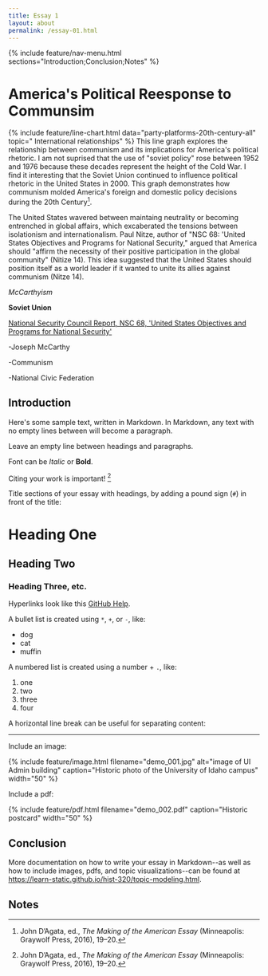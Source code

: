 ```yaml
---
title: Essay 1
layout: about
permalink: /essay-01.html
---
```


{% include feature/nav-menu.html sections="Introduction;Conclusion;Notes" %}

# America's Political Reesponse to Communsim


{% include feature/line-chart.html data="party-platforms-20th-century-all" topic=" International relationships" %}
This line graph explores the relationship between communism and its implications for America's political rhetoric. I am not suprised that the use of "soviet policy" rose between 1952 and 1976 because these decades represent the height of the Cold War. I find it interesting that the Soviet Union continued to influence political rhetoric in the United States in 2000. This graph demonstrates how communism molded America's foreign and domestic policy decisions during the 20th Century[^1].

The United States wavered between maintaing neutrality or becoming entrenched in global affairs, which excaberated the tensions between isolationism and internationalism. Paul Nitze, author of "NSC 68: 'United States Objectives and Programs for National Security," argued that America should "affirm the necessity of their positive participation in the global community" (Nitize 14). This idea suggested that the United States should position itself as a world leader if it wanted to unite its allies against communism (Nitze 14).

*McCarthyism*

**Soviet Union**

[National Security Council Report, NSC 68, 'United States Objectives and Programs for National Security'](https://digitalarchive.wilsoncenter.org/document/116191.pdf)

-Joseph McCarthy

-Communism

-National Civic Federation

## Introduction

Here's some sample text, written in Markdown.
In Markdown, any text with no empty lines between will become a paragraph.

Leave an empty line between headings and paragraphs.

Font can be *Italic* or **Bold**.

Citing your work is important! [^1]

Title sections of your essay with headings, by adding a pound sign (`#`) in front of the title:

# Heading One

## Heading Two

### Heading Three, etc.

Hyperlinks look like this [GitHub Help](https://help.github.com/).

A bullet list is created using `*`, `+`, or `-`, like:

- dog
- cat
- muffin

A numbered list is created using a number + `.`, like:

1. one
2. two
6. three
2. four

A horizontal line break can be useful for separating content:

----

Include an image:

{% include feature/image.html filename="demo_001.jpg" alt="image of UI Admin building" caption="Historic photo of the University of Idaho campus" width="50" %}

Include a pdf:

{% include feature/pdf.html filename="demo_002.pdf" caption="Historic postcard" width="50" %}

## Conclusion

More documentation on how to write your essay in Markdown--as well as how to include images, pdfs, and topic visualizations--can be found at <https://learn-static.github.io/hist-320/topic-modeling.html>.

## Notes

[^1]: John D’Agata, ed., *The Making of the American Essay* (Minneapolis: Graywolf Press, 2016), 19–20.
[^2]: Katie Kitamura, A Separation (New York: Riverhead Books, 2017), 25.


